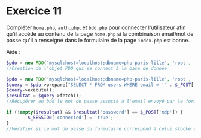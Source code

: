 # Exercice 11

Compléter `home.php`, `auth.php`, et `bdd.php` pour connecter l'utilisateur afin qu'il accède au contenu de la page `home.php` si la combinaison email/mot de passe qu'il a renseigné dans le formulaire de la page `index.php` est bonne.

Aide :
```php
$pdo = new PDO('mysql:host=localhost;dbname=php-paris-lille', 'root', '');
//Creation de l'objet PDO qui se connect à la base de donnée
```

```php
$pdo = new PDO('mysql:host=localhost;dbname=php-paris-lille', 'root', '');
$query = $pdo->prepare("SELECT * FROM users WHERE email = '" . $_POST['email'] . "'");
$query->execute();
$resultat = $query->fetch();
//Récupérer en bdd le mot de passe associé à l'email envoyé par le formulaire
```

```php
if (!empty($resultat) && $resultat['password'] == $_POST['mdp']) {
        $_SESSION['connected'] = 'true';
}
//Vérifier si le mot de passe du formulaire correspond à celui stocké en bdd
```